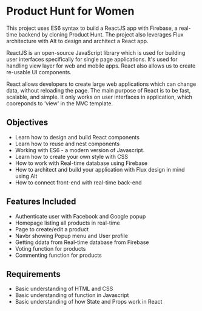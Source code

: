 # Product Hunt for Women

This project uses ES6 syntax to build a ReactJS app with Firebase, a real-time backend by cloning Product Hunt. The project also leverages Flux architecture with Alt to design and architect a React app.

ReactJS is an open-source JavaScript library which is used for building user interfaces specifically for single page applications. It's used for handling view layer for web and mobile apps. React also allows us to create re-usable UI components.

React allows developers to create large web applications which can change data, without reloading the page. The main purpose of React is to be fast, scalable, and simple. It only works on user interfaces in application, which cooreponds to 'view' in the MVC template.

## Objectives
* Learn how to design and build React components
* Learn how to reuse and nest components
* Working with ES6 - a modern version of Javascript.
* Learn how to create your own style with CSS
* How to work with Real-time database using Firebase 
* How to architect and build your application with Flux design in mind using Alt
* How to connect front-end with real-time back-end

## Features Included
* Authenticate user with Facebook and Google popup
* Homepage listing all products in real-time
* Page to create/edit a product
* Navbr showing Popup menu and User profile
* Getting ddata from Real-time database from Firebase
* Voting function for products
* Commenting function for products

## Requirements
* Basic understanding of HTML and CSS
* Basic understanding of function in Javascript
* Basic understanding of how State and Props work in React